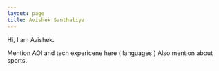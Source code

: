 ```yaml
---
layout: page
title: Avishek Santhaliya
---
```


<p> Hi, I am Avishek. </p>
Mention AOI and tech expericene here ( languages )
Also mention about sports.
